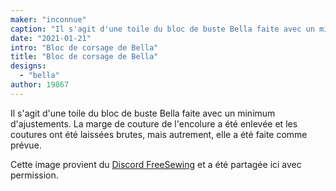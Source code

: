 ```yaml
---
maker: "inconnue"
caption: "Il s'agit d'une toile du bloc de buste Bella faite avec un minimum d'ajustements"
date: "2021-01-21"
intro: "Bloc de corsage de Bella"
title: "Bloc de corsage de Bella"
designs:
  - "bella"
author: 19867
---
```



Il s'agit d'une toile du bloc de buste Bella faite avec un minimum d'ajustements. La marge de couture de l'encolure a été enlevée et les coutures ont été laissées brutes, mais autrement, elle a été faite comme prévue.

<Note>

Cette image provient du [Discord FreeSewing](https://discord.freesewing.org/) et a été partagée ici avec permission.

</Note>

